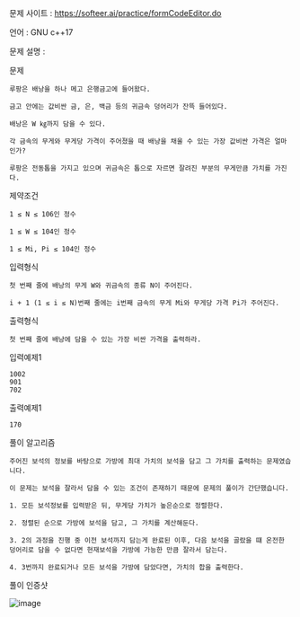 문제 사이트 : https://softeer.ai/practice/formCodeEditor.do

언어 : GNU c++17

문제 설명 :

문제

    루팡은 배낭을 하나 메고 은행금고에 들어왔다. 

    금고 안에는 값비싼 금, 은, 백금 등의 귀금속 덩어리가 잔뜩 들어있다. 

    배낭은 W ㎏까지 담을 수 있다.

    각 금속의 무게와 무게당 가격이 주어졌을 때 배낭을 채울 수 있는 가장 값비싼 가격은 얼마인가?

    루팡은 전동톱을 가지고 있으며 귀금속은 톱으로 자르면 잘려진 부분의 무게만큼 가치를 가진다.

제약조건

    1 ≤ N ≤ 106인 정수

    1 ≤ W ≤ 104인 정수

    1 ≤ Mi, Pi ≤ 104인 정수

입력형식

    첫 번째 줄에 배낭의 무게 W와 귀금속의 종류 N이 주어진다. 
    
    i + 1 (1 ≤ i ≤ N)번째 줄에는 i번째 금속의 무게 Mi와 무게당 가격 Pi가 주어진다.

출력형식

    첫 번째 줄에 배낭에 담을 수 있는 가장 비싼 가격을 출력하라.

입력예제1

    1002
    901
    702

출력예제1

    170
    
풀이 알고리즘

    주어진 보석의 정보를 바탕으로 가방에 최대 가치의 보석을 담고 그 가치를 출력하는 문제였습니다.
    
    이 문제는 보석을 잘라서 담을 수 있는 조건이 존재하기 때문에 문제의 풀이가 간단했습니다.
    
    1. 모든 보석정보를 입력받은 뒤, 무게당 가치가 높은순으로 정렬한다.
    
    2. 정렬된 순으로 가방에 보석을 담고, 그 가치를 계산해둔다.
    
    3. 2의 과정을 진행 중 이전 보석까지 담는게 완료된 이후, 다음 보석을 골랐을 떄 온전한 덩어리로 담을 수 없다면 현재보석을 가방에 가능한 만큼 잘라서 담는다.
    
    4. 3번까지 완료되거나 모든 보석을 가방에 담았다면, 가치의 합을 출력한다.
    

풀이 인증샷

![image](https://user-images.githubusercontent.com/57944215/211199650-12e7b3a1-54a0-4132-883b-733a1c26b729.png)

